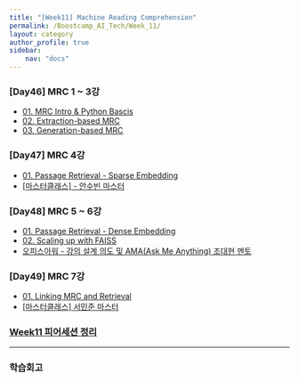 ```yaml
---
title: "[Week11] Machine Reading Comprehension"
permalink: /Boostcamp_AI_Tech/Week_11/
layout: category
author_profile: true
sidebar:
    nav: "docs"
---
```


### [Day46] MRC 1 ~ 3강

- [01. MRC Intro & Python Bascis]({{site.url}}/boostcamp_ai_tech/week_11/01.-MRC-Intro-&-Python-Basics/)
- [02. Extraction-based MRC]({{site.url}}/boostcamp_ai_tech/week_11/02.-Extraction-based-MRC/)
- [03. Generation-based MRC]({{site.url}}/boostcamp_ai_tech/week_11/03.-Generation-based-MRC/)

### [Day47] MRC 4강

- [01. Passage Retrieval - Sparse Embedding]({{site.url}}/boostcamp_ai_tech/week_11/01.-Passage-Retrieval-Sparse-Embedding/)
- [[마스터클래스] - 안수빈 마스터]({{site.url}}/boostcamp_ai_tech/week_11/MasterClass-AnSooBin-Master/)

### [Day48] MRC 5 ~ 6강

- [01. Passage Retrieval - Dense Embedding]({{site.url}}/boostcamp_ai_tech/week_11/01.-Passage-Retrieval-Dense-Embedding/)
- [02. Scaling up with FAISS]({{site.url}}/boostcamp_ai_tech/week_11/02.-Scaling-up-with-FAISS/)
- [오피스아워 - 강의 설계 의도 및 AMA(Ask Me Anything) 조대현 멘토]({{site.url}}/boostcamp_ai_tech/week_11/OfficeHour-AMA(Ask-Me-Anything)/)

### [Day49] MRC 7강

- [01. Linking MRC and Retrieval]({{site.url}}/boostcamp_ai_tech/week_11/01.-Linking-MRC-and-Retrieval/)
- [[마스터클래스] 서민준 마스터]({{site.url}}/boostcamp_ai_tech/week_11/MasterClass-SeoMinJoon-Master/)

### [Week11 피어세션 정리](https://github.com/sangmandu/SangSangPlus/tree/main/Meet-up%20log/Week%203)

---
### 학습회고


